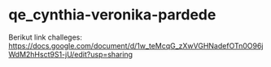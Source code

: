 # qe_cynthia-veronika-pardede
Berikut link challeges:
https://docs.google.com/document/d/1w_teMcqG_zXwVGHNadefOTn0O96jWdM2hHsct9S1-jU/edit?usp=sharing
